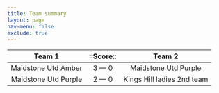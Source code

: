 ```yaml
---
title: Team summary
layout: page
nav-menu: false
exclude: true
---
```




|        Team 1        |  ::Score::  |           Team 2           |
|:--------------------:|:-----------:|:--------------------------:|
| Maidstone Utd Amber  | 3 &mdash; 0 |    Maidstone Utd Purple    |
| Maidstone Utd Purple | 2 &mdash; 0 | Kings Hill ladies 2nd team |

 <br /><br /><br />